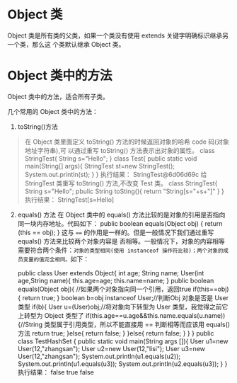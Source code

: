 # Object 类
Object 类是所有类的父类，如果一个类没有使用 extends 关键字明确标识继承另一个类，那么这
个类默认继承 Object 类。

# Object 类中的方法
Object 类中的方法，适合所有子类。

几个常用的 Object 类中的方法：
1. toString()方法
>在 Object 类里面定义 toString() 方法的时候返回对象的哈希 code 码(对象地址字符串),可
以通过重写 toString() 方法表示出对象的属性。
       class StringTest{
         String s="Hello";
       }
       class Test{
         public static void main(String[] args){
         StringTest st=new StringTest();
         System.out.println(st);
         }
       }
       执行结果：
       StringTest@6d06d69c
       给 StringTest 类重写 toString() 方法,不改变 Test 类。
       class StringTest{
         String s="Hello";
         pbulic String toSting(){
           return "String[s="+s+"]"
         }
       }
       执行结果：
       StringTest[s=Hello]

2. equals() 方法
在 Object 类中的 equals() 方法比较的是对象的引用是否指向同一块内存地址。代码如下：
    public boolean equals(Object obj) {
        return (this == obj);
    }
这与 `==` 的作用是一样的。但是一般情况下我们通过重写 equals() 方法来比较两个对象内容是
否相等。一般情况下，对象的内容相等需要符合两个条件：`对象的类型相同(使用 instanceof 操作符比较)；两个对象的成员变量的值完全相同。`如下：

    public class User extends Object{
        int age;
        String name;
        User(int age,String name){
          this.age=age;
          this.name=name;
        }
        public boolean equals(Object obj){
          //如果两个对象指向同一个引用，返回true
          if(this==obj){
            return true;
          }
          boolean b=obj instanceof User;//判断Obj 对象是否是  User 类型
          if(b){
            User u=(User)obj;//将对象向下转型为 User 类型，我觉得之前它上转型为 Object 类型了
            if(this.age==u.age&&this.name.equals(u.name)){//String 类型属于引用类型，所以不能直接用 == 判断相等而应该用 equals() 方法
              return true;
              }else{
                return false;
              }
              }else{
                return false;
              }
            }
          }
          public class TestHashSet {
            public static void main(String args []){
	             User u1=new User(12,"zhangsan");
	             User u2=new User(12,"lisi");
	             User u3=new User(12,"zhangsan");
	             System.out.println(u1.equals(u2));
	             System.out.println(u1.equals(u3));
	             System.out.println(u2.equals(u3));
            }
          }
          执行结果：
          false
          true
          false
